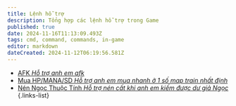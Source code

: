 ```yaml
---
title: Lệnh hỗ trợ
description: Tổng hợp các lệnh hỗ trợ trong Game
published: true
date: 2024-11-16T11:13:09.493Z
tags: cmd, command, commands, in-game
editor: markdown
dateCreated: 2024-11-12T06:19:56.581Z
---
```


- [AFK *Hỗ trợ anh em afk*](/vi/commands/afk)
- [Mua HP/MANA/SD *Hỗ trợ anh em mua nhanh ở 1 số map train nhất định*](/vi/commands/buy-hp-mana-sd)
- [Nén Ngọc Thuộc Tính *Hỗ trợ nén cất khi anh em kiếm được dư giả Ngọc*](/vi/commands/zip-jewel-of-elements)
{.links-list}